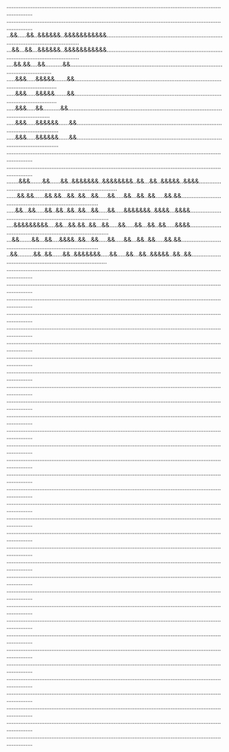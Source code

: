 ...........................................................................................................................................
...........................................................................................................................................
..&&.....&&..&&&&&&..&&&&&&&&&&&.............................................................................................................
...&&...&&...&&&&&&..&&&&&&&&&&&.............................................................................................................
....&&.&&....&&..........&&..................................................................................................................
.....&&&.....&&&&&.......&&..................................................................................................................
.....&&&.....&&&&&.......&&..................................................................................................................
.....&&&.....&&..........&&..................................................................................................................
.....&&&.....&&&&&&......&&..................................................................................................................
.....&&&.....&&&&&&......&&..................................................................................................................
...........................................................................................................................................
...........................................................................................................................................
.......&&&.......&&......&&..&&&&&&&..&&&&&&&&..&&...&&..&&&&&..&&&&.............................................................................
......&&.&&......&&.&&...&&..&&...&&.....&&.....&&...&&..&&.....&&.&&............................................................................
.....&&...&&.....&&..&&..&&..&&...&&.....&&.....&&&&&&&..&&&&...&&&&.............................................................................
....&&&&&&&&&....&&...&&.&&..&&...&&.....&&.....&&...&&..&&.....&&&&.............................................................................
...&&.......&&...&&....&&&&..&&...&&.....&&.....&&...&&..&&.....&&.&&............................................................................
..&&.........&&..&&......&&..&&&&&&&.....&&.....&&...&&..&&&&&..&&..&&...........................................................................
...........................................................................................................................................
...........................................................................................................................................
...........................................................................................................................................
...........................................................................................................................................
...........................................................................................................................................
...........................................................................................................................................
...........................................................................................................................................
...........................................................................................................................................
...........................................................................................................................................
...........................................................................................................................................
...........................................................................................................................................
...........................................................................................................................................
...........................................................................................................................................
...........................................................................................................................................
...........................................................................................................................................
...........................................................................................................................................
...........................................................................................................................................
...........................................................................................................................................
...........................................................................................................................................
...........................................................................................................................................
...........................................................................................................................................
...........................................................................................................................................
...........................................................................................................................................
...........................................................................................................................................
...........................................................................................................................................
...........................................................................................................................................
...........................................................................................................................................
...........................................................................................................................................
...........................................................................................................................................
...........................................................................................................................................
...........................................................................................................................................
...........................................................................................................................................
...........................................................................................................................................


